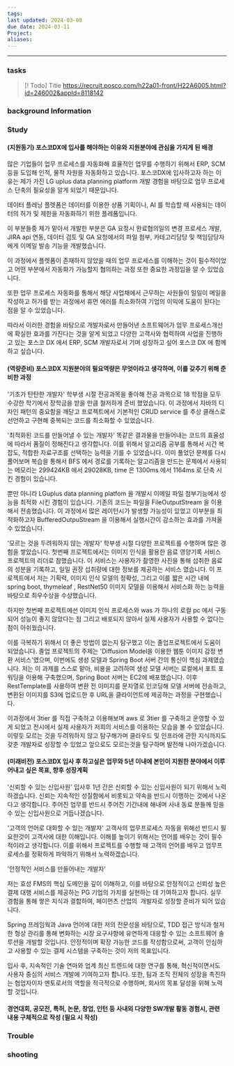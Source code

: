 ```yaml
---
tags: 
last updated: 2024-03-08
due date: 2024-03-11
Project: 
aliases:
---
```

--- 
### tasks

> [! Todo] Title
> https://recruit.posco.com/h22a01-front/H22A6005.html?id=246002&appId=8118142

### background Information



### Study
#### (지원동기) 포스코DX에 입사를 해야하는 이유와 지원분야에 관심을 가지게 된 배경

많은 기업들이 업무 프로세스를 자동화해 효율적인 업무를 수행하기 위해서 ERP, SCM 등을 도입해 인적, 물적 자원을 자동화하고 있습니다. 포스코DX에 입사하고자 하는 이유는 제가 가진 LG uplus data planning platform 개발 경험을 바탕으로 업무 프로세스 단축의 필요성을 알게 되었기 때문입니다.

데이터 플레닝 플렛폼은 데이터를 이용한 상품 기획이나, AI 를 학습할 때 사용되는 데이터의 허가 및 제한을 자동화하기 위한 플레폼입니다. 

이 부분들중 제가 맡아서 개발한 부분은 GA 요청시 완료협의일의 변경 프로세스 개발, JIRA api 연동, 데이터 검토 및 GA 요청에서의 파일 첨부, 카테고리담당 및 책임담당자에게 이메일 발송 기능을 개발했습니다.

이 과정에서 플렛폼이 존재하지 않았을 때의 업무 프로세스를 이해하는 것이 필수적이었고 어떤 부분에서 자동화가 가능할지 협의하는 과정 또한 중요한 과정임을 알 수 있었습니다.

또한 업무 프로세스 자동화를 통해서 해당 사업채에서 근무하는 사원들이 일일이 메일을 작성하고 허가를 받는 과정에서 휴먼 에러를 최소화하여 기업의 이익에 도움이 된다는 점을 알 수 있었습니다.

따라서 이러한 경험을 바탕으로 개발자로서 만들어낸 소프트웨어가  엄무 프로세스개선에 확실한 효과를 가진다는 것을 알게 되었고 다양한 고객사와 협력하여 사업을 진행하고 있는 포스코 DX 에서 ERP, SCM 개발자로서 기며 성장하고 싶어 포스코 DX 에 함께하고 싶습니다.



#### (역량준비) 포스코DX 지원분야의 필요역량은 무엇이라고 생각하며, 이를 갖추기 위해 준비한 과정

'기초가 탄탄한 개발자'
학부생 시절 전공과목을 좋아해 전공 과목으로 18 학점을 모두 수강한 학기에서 장학금을 받을 만큼 철저하게 준비 했었습니다. 이 과정에서 자바의 디자인 패턴의 중요함을 깨닫고 프로젝트에서 기본적인 CRUD service 를 추상 클래스로 선언하고 구현해 중복되는 코드를 최소화할 수 있었습니다.

'최적화된 코드를 만들어낼 수 있는 개발자'
똑같은 결과물을 만들어내는 코드의 효율성에 따라서 품질이 정해진다고 생각합니다. 이를 위해서 알고리즘 공부를 통해서 시간 복잡도, 적합한 자료구조를 선택하는 능력을 기를 수 있었습니다. 이미 풀었던 문제를 다시 풀어보며 복습을 통해서 BFS 에서 경로를 기록하는 알고리즘을 만드는 문제에서 사용되는 메모리는 299424KB 에서 29028KB, time 은 1300ms 에서 1164ms 로 단축 시킨 경험이 있습니다. 

뿐만 아니라 LGuplus data planning platfom 을 개발시 이메일 파일 첨부기능에서 성능을 최적화 시킨 경험이 있습니다. 기존의 코드는 파일을 FileOutputStream 을 이용해서 전송했습니다. 이 과정에서 많은 레이턴시가 발생할 가능성이 있었고 이부분을 최적화하고자 BufferedOutpuStream 을 이용해서 실행시간이 감소하는 효과를 가져올 수 있었습니다.

'모르는 것을 두려워하지 않는 개발자'
학부생 시절 다양한 프로젝트를 수행하며 많은 경험을 쌓았습니다. 
첫번째 프로젝트에서는 이미지 인식을 활용한 음료 영양기록 서비스 프로젝트의 리더로 참했습니다. 이 서비스는 사용자가 촬영한 사진을 통해 섭취한 음료의 성분을 기록하고, 일일 권장 섭취량에 대한 정보를 제공하는 서비스 였습니다. 이 프로젝트에서 저는 기획력, 이미지 인식 모델의 정확성, 그리고 이를 짧은 시간 내에  spring boot, thymeleaf , RestNet50 이미지 모델을 이용해서 서비스화 하는 능력을 바탕으로 최우수상을 수상했습니다. 

하지만 첫번째 프로젝트에선 이미지 인식 프로세스와 was 가 하나의 로컬 pc 에서 구동되어 성능이 좋지 않았다는 점 그리고 배포되지 않아서 실제 사용자가 사용할 수 없다는 점이 아쉬웠습니다. 

이를 극복하기 위해서 더 좋은 방법이 없는지 탐구했고 이는 졸업프로젝트에서 도움이 되었습니다. 졸업 프로젝트의 주제는 'Diffusion Model을 이용한 웹툰 이미지 감정 변환 서비스'였으며, 이번에도 생성 모델과 Spring Boot 서버 간의 통신이 핵심 과제였습니다. 저는 이 과제를 스스로 맡아, 비용을 고려하여 생성 모델 서버는 로컬에서 포트 포워딩을 이용해 구축했으며, Spring Boot 서버는 EC2에 배포했습니다. 이후 RestTemplate를 사용하여 변환 전 이미지를 문자열로 인코딩해 모델 서버에 전송하고, 변환된 이미지를 S3에 업로드한 후 URL을 클라이언트에 제공하는 과정을 구현했습니다.

이과정에서 3tier 를 직접 구축하고 이용해보며 aws 로 3tier 를 구축하고 운영할 수 있게 되었고 전시에서 실제 사용자가 저희의 서비스를 이용하는 모습을 볼 수 있었습니다. 이렇듯 모르는 것을 두려워하지 않고 탐구해가며 클라우드 및 인프라에 관한 지식까지도 갖춘 개발자로 성장할 수 있었고 앞으로도 모르는것을 탐구하며 발전해 나아가겠습니다.


#### (미래비전) 포스코DX 입사 후 하고싶은 업무와 5년 이내에 본인이 지원한 분야에서 이루어내고 싶은 목표, 향후 성장계획

'신뢰할 수 있는 신입사원'
입사후 1년 간은 신뢰할 수 있는 신입사원이 되기 위해서 노력하겠습니다. 신뢰는 지속적인 성질함에서 비롯되고 약속을 반드시 이행하는 것에서 나온다고 생각합니다. 주어진 업무를 반드시 주어진 기간내에 해내며 사내 동료 분들께 믿을 수 있는 신입사원으로 거듭나겠습니다.

'고객의 언어로 대화할 수 있는 개발자'
고객사의 업무프로세스 자동을 위해선 반드시 필요한것이 고객사에 대한 이해입니다. 이해를 높이기 위해서는 언어를 배우는 것이 필수적이라고 생각합니다. 이를 위해서 프로젝트를 수행할 때 고객의 언어를 배우고 업무프로세스를 정확하게 파악하기 위해서 노력하겠습니다.

'안정적인 서비스를 만들어내는 개발자'

저는 효성 FMS의 핵심 도메인을 깊이 이해하고, 이를 바탕으로 안정적이고 신뢰성 높은 결제 대행 서비스를 제공하는 PG 기업의 가치를 실현하는 데 기여하고자 합니다. 실무 경험을 통해 쌓은 지식과 결합하여, 페이먼츠 산업의  개발자로 성장할 준비가 되어 있습니다.

Spring 프레임웍과 Java 언어에 대한 저의 전문성을 바탕으로, TDD 접근 방식과 철저한 형상 관리를 통해 변화하는 시장 요구사항에 유연하게 대응할 수 있는 소프트웨어 솔루션을 개발할 것입니다. 안정적이며 확장 가능한 코드를 작성함으로써, 고객이 안심하고 사용할 수 있는 결제 시스템을 구축하는 것이 저의 목표입니다.

입사 후, 지속적인 기술 연마와 업계 최신 트렌드에 대한 연구를 통해, 혁신적이면서도 사용자 중심의 서비스 개발에 기여하고자 합니다. 또한, 팀과 조직 전체의 성장을 촉진하는 협업자이자 멘토로서의 역할을 적극적으로 수행하며, 회사의 목표 달성을 위해 노력할 것입니다.





#### 경연대회, 공모전, 특허, 논문, 창업, 인턴 등 사내외 다양한 SW개발 활동 경험시, 관련 내용 구체적으로 작성 (필요 시 작성)


### Trouble





### shooting
